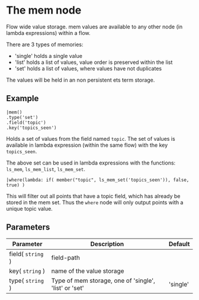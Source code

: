 The mem node
=====================

Flow wide value storage. mem values are available to any other node (in lambda expressions) within a flow.

There are 3 types of memories:

* 'single' holds a single value
* 'list' holds a list of values, value order is preserved within the list
* 'set' holds a list of values, where values have not duplicates

The values will be held in an non persistent ets term storage.

Example
-------
```dfs  
|mem()
.type('set')
.field('topic')
.key('topics_seen')

```
 
Holds a set of values from the field named `topic`.
The set of values is available in lambda expression (within the same flow) with the key `topics_seen`.

The above set can be used in lambda expressions with the functions: `ls_mem`, `ls_mem_list`, `ls_mem_set`.

    |where(lambda: if( member("topic", ls_mem_set('topics_seen')), false, true) )
    
This will filter out all points that have a topic field, which has already be stored in the mem set.
Thus the `where` node will only output points with a unique topic value.

Parameters
----------

Parameter     | Description | Default 
--------------|-------------|---------
field( `string` )| field-path  |
key( `string` )| name of the value storage | 
type( `string` )| Type of mem storage, one of 'single', 'list' or 'set' | 'single' 
 